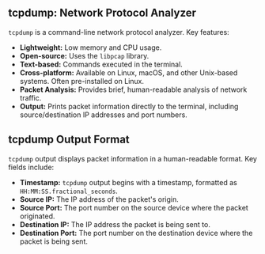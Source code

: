 ## tcpdump: Network Protocol Analyzer

`tcpdump` is a command-line network protocol analyzer.  Key features:

*   **Lightweight:** Low memory and CPU usage.
*   **Open-source:** Uses the `libpcap` library.
*   **Text-based:** Commands executed in the terminal.
*   **Cross-platform:** Available on Linux, macOS, and other Unix-based systems. Often pre-installed on Linux.
*   **Packet Analysis:** Provides brief, human-readable analysis of network traffic.
*   **Output:** Prints packet information directly to the terminal, including source/destination IP addresses and port numbers.

## tcpdump Output Format
`tcpdump` output displays packet information in a human-readable format. Key fields include:
*   **Timestamp:**  `tcpdump` output begins with a timestamp, formatted as `HH:MM:SS.fractional_seconds`.
*   **Source IP:** The IP address of the packet's origin.
*   **Source Port:** The port number on the source device where the packet originated.
*   **Destination IP:** The IP address the packet is being sent to.
*   **Destination Port:** The port number on the destination device where the packet is being sent.

  
